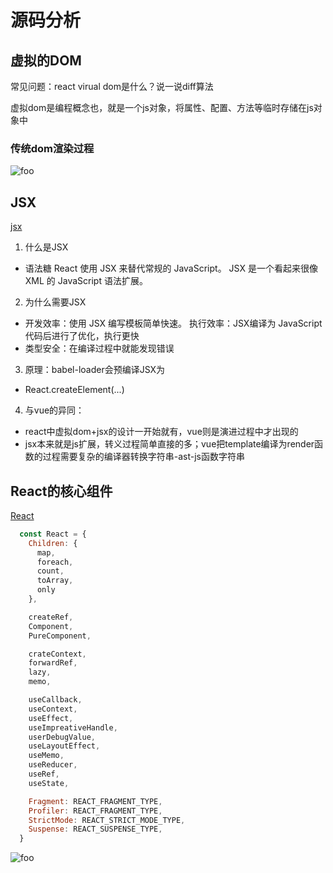 # 源码分析

## 虚拟的DOM

常见问题：react virual dom是什么？说一说diff算法

虚拟dom是编程概念也，就是一个js对象，将属性、配置、方法等临时存储在js对象中

### 传统dom渲染过程

<img :src="$withBase('/react/8.png')" alt="foo">

## JSX

[jsx]()

1. 什么是JSX

- 语法糖
    React 使⽤ JSX 来替代常规的 JavaScript。
    JSX 是⼀个看起来很像 XML 的 JavaScript 语法扩展。

2. 为什么需要JSX

- 开发效率：使⽤ JSX 编写模板简单快速。
    执⾏效率：JSX编译为 JavaScript 代码后进⾏了优化，执⾏更快
- 类型安全：在编译过程中就能发现错误

3. 原理：babel-loader会预编译JSX为

- React.createElement(...)

4. 与vue的异同：

- react中虚拟dom+jsx的设计⼀开始就有，vue则是演进过程中才出现的
- jsx本来就是js扩展，转义过程简单直接的多；vue把template编译为render函数的过程需要复杂的编译器转换字符串-ast-js函数字符串

## React的核心组件

[React](https://github.com/facebook/react/blob/master/packages/react/src/React.js)

```js
  const React = {
    Children: {
      map,
      foreach,
      count,
      toArray,
      only
    },

    createRef,
    Component,
    PureComponent,

    crateContext,
    forwardRef,
    lazy,
    memo,

    useCallback,
    useContext,
    useEffect,
    useImpreativeHandle,
    userDebugValue,
    useLayoutEffect,
    useMemo,
    useReducer,
    useRef,
    useState,

    Fragment: REACT_FRAGMENT_TYPE,
    Profiler: REACT_FRAGMENT_TYPE,
    StrictMode: REACT_STRICT_MODE_TYPE,
    Suspense: REACT_SUSPENSE_TYPE,
  }
```

<img :src="$withBase('/react/9.png')" alt="foo">
